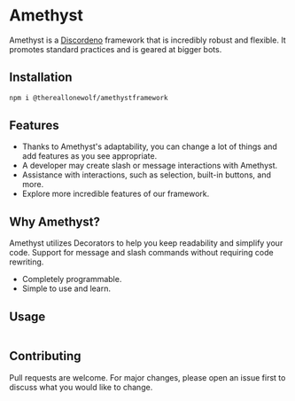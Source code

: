 # Amethyst

Amethyst is a [Discordeno](https://github.com/discordeno/discordeno) framework that is incredibly robust and flexible.
It promotes standard practices and is geared at bigger bots.

## Installation

```bash
npm i @thereallonewolf/amethystframework
```

## Features

- Thanks to Amethyst's adaptability, you can change a lot of things and add features as you see appropriate.
- A developer may create slash or message interactions with Amethyst.
- Assistance with interactions, such as selection, built-in buttons, and more.
- Explore more incredible features of our framework.

## Why Amethyst?

Amethyst utilizes Decorators to help you keep readability and simplify your code. Support for message and slash commands without requiring code rewriting.

- Completely programmable.
- Simple to use and learn.

## Usage

```typescript

```

## Contributing

Pull requests are welcome. For major changes, please open an issue first to discuss what you would like to change.
